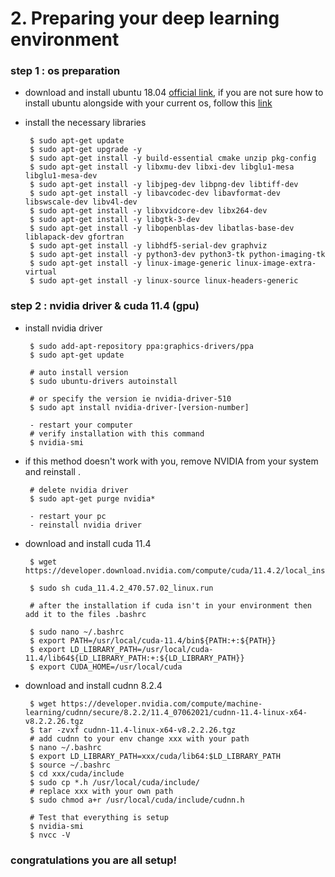 # 2. Preparing your deep learning environment
 
###  <b> step 1 : os preparation </b>
 
- download and install ubuntu 18.04 [official link](https://releases.ubuntu.com/18.04/), if you are not sure how to install ubuntu alongside with your current os, follow this [link](https://phoenixnap.com/kb/how-to-install-ubuntu-18-04)
 
- install the necessary libraries

       $ sudo apt-get update
       $ sudo apt-get upgrade -y
       $ sudo apt-get install -y build-essential cmake unzip pkg-config
       $ sudo apt-get install -y libxmu-dev libxi-dev libglu1-mesa libglu1-mesa-dev
       $ sudo apt-get install -y libjpeg-dev libpng-dev libtiff-dev
       $ sudo apt-get install -y libavcodec-dev libavformat-dev libswscale-dev libv4l-dev
       $ sudo apt-get install -y libxvidcore-dev libx264-dev
       $ sudo apt-get install -y libgtk-3-dev
       $ sudo apt-get install -y libopenblas-dev libatlas-base-dev liblapack-dev gfortran
       $ sudo apt-get install -y libhdf5-serial-dev graphviz
       $ sudo apt-get install -y python3-dev python3-tk python-imaging-tk
       $ sudo apt-get install -y linux-image-generic linux-image-extra-virtual
       $ sudo apt-get install -y linux-source linux-headers-generic
 
###  <b> step 2 : nvidia driver & cuda 11.4 (gpu) </b>
 
- install nvidia driver
 
       $ sudo add-apt-repository ppa:graphics-drivers/ppa
       $ sudo apt-get update
 
       # auto install version
       $ sudo ubuntu-drivers autoinstall 
 
       # or specify the version ie nvidia-driver-510
       $ sudo apt install nvidia-driver-[version-number]
 
       - restart your computer
       # verify installation with this command
       $ nvidia-smi
 
- if this method doesn't work with you, remove NVIDIA from your system and reinstall .
 
       # delete nvidia driver
       $ sudo apt-get purge nvidia*
 
       - restart your pc
       - reinstall nvidia driver
 
- download and install cuda 11.4
 
       $ wget https://developer.download.nvidia.com/compute/cuda/11.4.2/local_installers/cuda_11.4.2_470.57.02_linux.run
 
       $ sudo sh cuda_11.4.2_470.57.02_linux.run
 
       # after the installation if cuda isn't in your environment then add it to the files .bashrc
 
       $ sudo nano ~/.bashrc
       $ export PATH=/usr/local/cuda-11.4/bin${PATH:+:${PATH}}
       $ export LD_LIBRARY_PATH=/usr/local/cuda-11.4/lib64${LD_LIBRARY_PATH:+:${LD_LIBRARY_PATH}}
       $ export CUDA_HOME=/usr/local/cuda
 
- download and install cudnn 8.2.4
 
       $ wget https://developer.nvidia.com/compute/machine-learning/cudnn/secure/8.2.2/11.4_07062021/cudnn-11.4-linux-x64-v8.2.2.26.tgz
       $ tar -zvxf cudnn-11.4-linux-x64-v8.2.2.26.tgz
       # add cudnn to your env change xxx with your path
       $ nano ~/.bashrc
       $ export LD_LIBRARY_PATH=xxx/cuda/lib64:$LD_LIBRARY_PATH
       $ source ~/.bashrc
       $ cd xxx/cuda/include
       $ sudo cp *.h /usr/local/cuda/include/
       # replace xxx with your own path
       $ sudo chmod a+r /usr/local/cuda/include/cudnn.h
 
       # Test that everything is setup
       $ nvidia-smi
       $ nvcc -V

### <b> congratulations you are all setup!